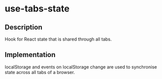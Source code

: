 
# use-tabs-state

## Description

Hook for React state that is shared through all tabs.

## Implementation

localStorage and events on localStorage change are used to synchronise state across all tabs of a browser.
